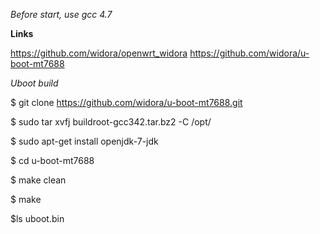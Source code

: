 *Before start, use gcc 4.7*

**Links**

https://github.com/widora/openwrt_widora
https://github.com/widora/u-boot-mt7688


*Uboot build*

	
$ git clone https://github.com/widora/u-boot-mt7688.git
	
$ sudo tar xvfj buildroot-gcc342.tar.bz2 -C /opt/
	
$ sudo apt-get install openjdk-7-jdk
	
$ cd u-boot-mt7688
	
$ make clean

$ make

$ls uboot.bin

